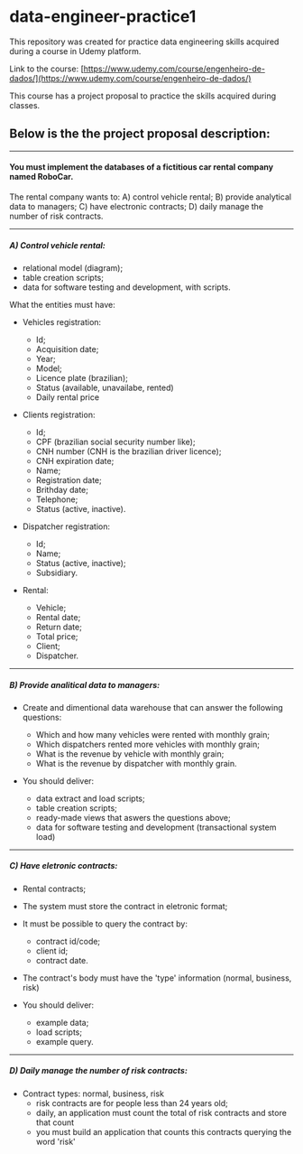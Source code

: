 # data-engineer-practice1

This repository was created for practice data engineering skills acquired during a course in Udemy platform.

Link to the course: [https://www.udemy.com/course/engenheiro-de-dados/](https://www.udemy.com/course/engenheiro-de-dados/)

This course has a project proposal to practice the skills acquired during classes.

## Below is the the project proposal description:

-------
#### You must implement the databases of a fictitious car rental company named RoboCar.

The rental company wants to:
A) control vehicle rental;
B) provide analytical data to managers;
C) have electronic contracts;
D) daily manage the number of risk contracts.

----------
##### A) Control vehicle rental:
- relational model (diagram);
- table creation scripts;
- data for software testing and development, with scripts.

What the entities must have:
- Vehicles registration:
  - Id;
  - Acquisition date;
  - Year;
  - Model;
  - Licence plate (brazilian);
  - Status (available, unavailabe, rented)
  - Daily rental price

- Clients registration:
  - Id;
  - CPF (brazilian social security number like);
  - CNH number (CNH is the brazilian driver licence);
  - CNH expiration date;
  - Name;
  - Registration date;
  - Brithday date;
  - Telephone;
  - Status (active, inactive).

- Dispatcher registration:
  - Id;
  - Name;
  - Status (active, inactive);
  - Subsidiary.

- Rental:
  - Vehicle;
  - Rental date;
  - Return date;
  - Total price;
  - Client;
  - Dispatcher.

-------
##### B) Provide analitical data to managers:
- Create and dimentional data warehouse that can answer the following questions:
  - Which and how many vehicles were rented with monthly grain;
  - Which dispatchers rented more vehicles with monthly grain;
  - What is the revenue by vehicle with monthly grain;
  - What is the revenue by dispatcher with monthly grain.

- You should deliver:
  - data extract and load scripts;
  - table creation scripts;
  - ready-made views that aswers the questions above;
  - data for software testing and development (transactional system load)

-----------
##### C) Have eletronic contracts:

- Rental contracts;
- The system must store the contract in eletronic format;
- It must be possible to query the contract by:
  - contract id/code;
  - client id;
  - contract date.
- The contract's body must have the 'type' information (normal, business, risk)

- You should deliver:
  - example data;
  - load scripts;
  - example query.

------------
##### D) Daily manage the number of risk contracts:

- Contract types: normal, business, risk
  - risk contracts are for people less than 24 years old;
  - daily, an application must count the total of risk contracts and store that count
  - you must build an application that counts this contracts querying the word 'risk'
